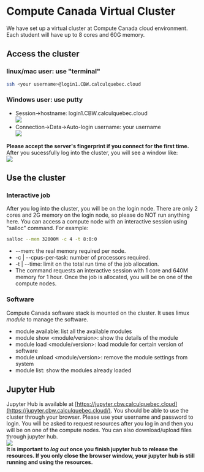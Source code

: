 # Compute Canada Virtual Cluster
We have set up a virtual cluster at Compute Canada cloud environment. Each student will have up to 8 cores and 60G memory.
## Access the cluster
### linux/mac user: use "terminal"

```bash
ssh <your username>@login1.CBW.calculquebec.cloud
```
### Windows user: use putty

- Session->hostname: login1.CBW.calculquebec.cloud</br>
![](https://github.com/bioinformatics-ca/RNAseq_2020/blob/master/putty_host.png)
- Connection->Data->Auto-login username: your username</br>
![](https://github.com/bioinformatics-ca/RNAseq_2020/blob/master/putty_user.png)

**Please accept the server's fingerprint if you connect for the first time.** After you sucessfully log into the cluster, you will see a window like:</br>
![](https://github.com/bioinformatics-ca/RNAseq_2020/blob/master/putty_login.png)

## Use the cluster

### Interactive job

After you log into the cluster, you will be on the login node. There are only 2 cores and 2G memory on the login node, so please do NOT run anything here. You can access a compute node with an interactive session using "salloc" command. For example:

```bash
salloc --mem 32000M -c 4 -t 8:0:0
```

- --mem: the real memory required per node.
- -c | --cpus-per-task: number of processors required.
- -t | --time: limit on the total run time of the job allocation.
- The command requests an interactive session with 1 core and 640M memory for 1 hour. Once the job is allocated, you will be on one of the compute nodes.

### Software

Compute Canada software stack is mounted on the cluster. It uses limux *module* to manage the software. 

- module available: list all the available modules
- module show <module/version>: show the details of the module
- module load <module/version>: load module for certain version of software
- module unload <module/version>: remove the module settings from system
- module list: show the modules already loaded

## Jupyter Hub

Jupyter Hub is available at [https://jupyter.cbw.calculquebec.cloud](https://jupyter.cbw.calculquebec.cloud/). You should be able to use the cluster through your browser. Please use your username and password to login. You will be asked to request resources after you log in and then you will be on one of the compute nodes. You can also download/upload files through jupyter hub.</br>
![](https://github.com/bioinformatics-ca/RNAseq_2020/blob/master/jupyter.png)</br>
**It is important to __*log out*__ once you finish jupyter hub to release the resources. If you only close the browser window, your jupyter hub is still running and using the resources.**
